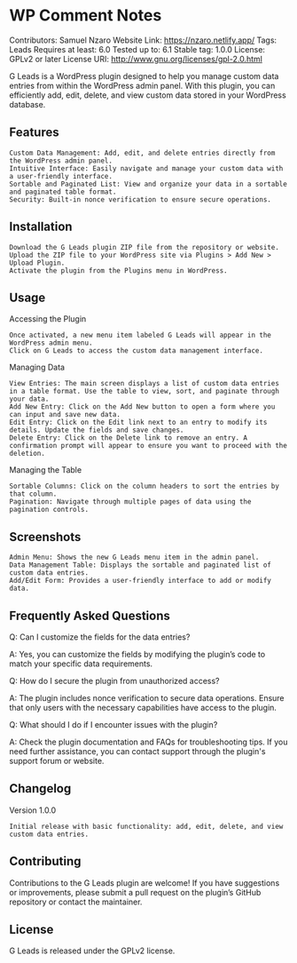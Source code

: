 # WP Comment Notes
Contributors: Samuel Nzaro
Website Link: https://nzaro.netlify.app/
Tags: Leads
Requires at least: 6.0
Tested up to: 6.1
Stable tag: 1.0.0
License: GPLv2 or later
License URI: http://www.gnu.org/licenses/gpl-2.0.html

G Leads is a WordPress plugin designed to help you manage custom data entries from within the WordPress admin panel. With this plugin, you can efficiently add, edit, delete, and view custom data stored in your WordPress database.

## Features

    Custom Data Management: Add, edit, and delete entries directly from the WordPress admin panel.
    Intuitive Interface: Easily navigate and manage your custom data with a user-friendly interface.
    Sortable and Paginated List: View and organize your data in a sortable and paginated table format.
    Security: Built-in nonce verification to ensure secure operations.

## Installation

    Download the G Leads plugin ZIP file from the repository or website.
    Upload the ZIP file to your WordPress site via Plugins > Add New > Upload Plugin.
    Activate the plugin from the Plugins menu in WordPress.

## Usage
Accessing the Plugin

    Once activated, a new menu item labeled G Leads will appear in the WordPress admin menu.
    Click on G Leads to access the custom data management interface.

Managing Data

    View Entries: The main screen displays a list of custom data entries in a table format. Use the table to view, sort, and paginate through your data.
    Add New Entry: Click on the Add New button to open a form where you can input and save new data.
    Edit Entry: Click on the Edit link next to an entry to modify its details. Update the fields and save changes.
    Delete Entry: Click on the Delete link to remove an entry. A confirmation prompt will appear to ensure you want to proceed with the deletion.

Managing the Table

    Sortable Columns: Click on the column headers to sort the entries by that column.
    Pagination: Navigate through multiple pages of data using the pagination controls.

## Screenshots

    Admin Menu: Shows the new G Leads menu item in the admin panel.
    Data Management Table: Displays the sortable and paginated list of custom data entries.
    Add/Edit Form: Provides a user-friendly interface to add or modify data.

## Frequently Asked Questions

Q: Can I customize the fields for the data entries?

A: Yes, you can customize the fields by modifying the plugin’s code to match your specific data requirements.

Q: How do I secure the plugin from unauthorized access?

A: The plugin includes nonce verification to secure data operations. Ensure that only users with the necessary capabilities have access to the plugin.

Q: What should I do if I encounter issues with the plugin?

A: Check the plugin documentation and FAQs for troubleshooting tips. If you need further assistance, you can contact support through the plugin's support forum or website.

## Changelog
Version 1.0.0

    Initial release with basic functionality: add, edit, delete, and view custom data entries.

## Contributing

Contributions to the G Leads plugin are welcome! If you have suggestions or improvements, please submit a pull request on the plugin’s GitHub repository or contact the maintainer.

## License

G Leads is released under the GPLv2 license.